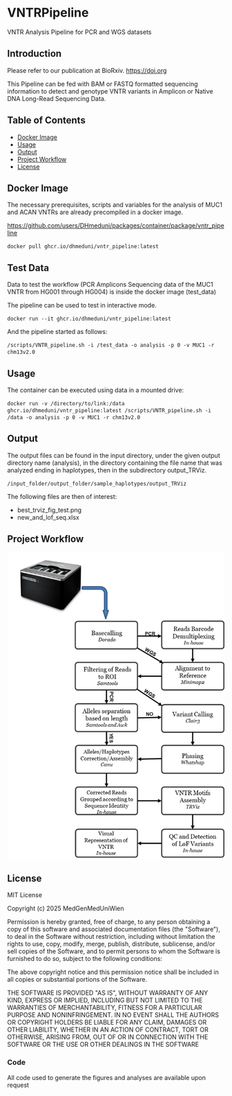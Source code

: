 # VNTRPipeline
VNTR Analysis Pipeline for PCR and WGS datasets


## Introduction
Please refer to our publication at BioRxiv. https://doi.org

This Pipeline can be fed with BAM or FASTQ formatted sequencing 
information to detect and genotype
VNTR variants in Amplicon or Native DNA Long-Read Sequencing Data.

## Table of Contents
- [Docker Image](#docker-image)
- [Usage](#usage)
- [Output](#output)
- [Project Workflow](#project-workflow)
- [License](#license)


## Docker Image
The necessary prerequisites, scripts and variables for the analysis of 
MUC1 and ACAN VNTRs are already precompiled in a docker image.

https://github.com/users/DHmeduni/packages/container/package/vntr_pipeline

```
docker pull ghcr.io/dhmeduni/vntr_pipeline:latest
```

## Test Data

Data to test the workflow (PCR Amplicons Sequencing data of the MUC1 VNTR 
from HG001 through HG004) is inside the docker image (test_data)

The pipeline can be used to test in interactive mode.

```
docker run --it ghcr.io/dhmeduni/vntr_pipeline:latest
```

And the pipeline started as follows:

```
/scripts/VNTR_pipeline.sh -i /test_data -o analysis -p 0 -v MUC1 -r chm13v2.0
```

## Usage

The container can be executed using data in a mounted drive:

```
docker run -v /directory/to/link:/data ghcr.io/dhmeduni/vntr_pipeline:latest /scripts/VNTR_pipeline.sh -i /data -o analysis -p 0 -v MUC1 -r chm13v2.0
```

## Output

The output files can be found in the input directory, under the given output directory name (analysis),
in the directory containing the file name that was analyzed ending in haplotypes, then in the
subdirectory output_TRViz.

```
/input_folder/output_folder/sample_haplotypes/output_TRViz
```

The following files are then of interest:
- best_trviz_fig_test.png
- new_and_lof_seq.xlsx

## Project Workflow
![Alt text](/VNTRPipeline_workflow.png?raw=true "Project workflow")

## License

MIT License

Copyright (c) 2025 MedGenMedUniWien

Permission is hereby granted, free of charge, to any person obtaining a copy
of this software and associated documentation files (the "Software"), to deal
in the Software without restriction, including without limitation the rights
to use, copy, modify, merge, publish, distribute, sublicense, and/or sell
copies of the Software, and to permit persons to whom the Software is
furnished to do so, subject to the following conditions:

The above copyright notice and this permission notice shall be included in all
copies or substantial portions of the Software.

THE SOFTWARE IS PROVIDED "AS IS", WITHOUT WARRANTY OF ANY KIND, EXPRESS OR
IMPLIED, INCLUDING BUT NOT LIMITED TO THE WARRANTIES OF MERCHANTABILITY,
FITNESS FOR A PARTICULAR PURPOSE AND NONINFRINGEMENT. IN NO EVENT SHALL THE
AUTHORS OR COPYRIGHT HOLDERS BE LIABLE FOR ANY CLAIM, DAMAGES OR OTHER
LIABILITY, WHETHER IN AN ACTION OF CONTRACT, TORT OR OTHERWISE, ARISING FROM,
OUT OF OR IN CONNECTION WITH THE SOFTWARE OR THE USE OR OTHER DEALINGS IN THE
SOFTWARE





### Code
All code used to generate the figures and analyses are available upon request
